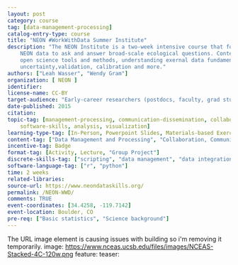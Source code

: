 ```yaml
---
layout: post
category: course
tag: [data-management-processing]
catalog-entry-type: course
title: "NEON #WorkWithData Summer Institute"
description: "The NEON Institute is a two-week intensive course that focuses on the use of 
	NEON data to ask and answer broad-scale ecological questions. Content focusing on using 
	open science tools and methods, understanding exernal data fundamentals including metadata, 
	uncertainty,validation, calibration and more."
authors: ["Leah Wasser", "Wendy Gram"]
organization: [ NEON ] 
identifier: 
license-name: CC-BY
target-audience: "Early-career researchers (postdocs, faculty, grad students)"
date-published: 2015
citation: 
topic-tag: [management-processing, communication-dissemination, collaboration-synthesis,
	software-skills, analysis, visualization]
learning-type-tag: [In-Person, Powerpoint Slides, Materials-based Exercise, Lecture]
content-tag: ["Data Management and Processing", "Collaboration, Communication, and Dissemination", "Software Skills for Science", "Analysis", "Visualization"]
incentive-tag: Badge
format-tag: [Activity, Lecture, "Group Project"]
discrete-skills-tag: ["scripting", "data management", "data integration", "data munging", "quality analysis", "workflows", "software testing", "software design", "communication", "collaboration", "meta-analysis"]
software-language-tag: ["r", "python"]
time: 2 weeks
related-libraries:
source-url: https://www.neondataskills.org/
permalink: /NEON-WWD/
comments: TRUE
event-coordinates: [34.4258, -119.7142]
event-location: Boulder, CO
pre-req: ["Basic statistics", "Science background"]
---
```


The URL image element is causing issues with building so i'm removing it temporarily.
image: https://www.nceas.ucsb.edu/files/images/NCEAS-Stacked-4C-120w.png
  feature:
  teaser: